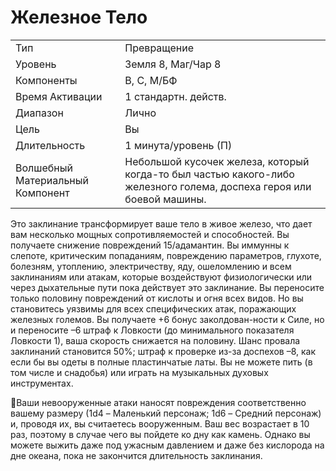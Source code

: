 
# Железное Тело

| | |
|---|---|
|Тип|Превращение|
|Уровень| Земля 8, Маг/Чар 8|
|Компоненты| В, С, М/БФ|
|Время Активации| 1 стандартн. действ.|
|Диапазон| Лично|
|Цель| Вы|
|Длительность| 1 минута/уровень (П)|
|Волшебный Материальный Компонент| Небольшой кусочек железа, который когда-то был частью какого-либо железного голема, доспеха героя или боевой машины.|

Это заклинание трансформирует ваше
тело в живое железо, что дает вам несколько мощных сопротивляемостей и
способностей.
Вы получаете снижение повреждений 15/адамантин. Вы иммунны к
слепоте, критическим попаданиям,
повреждению параметров, глухоте, болезням, утоплению, электричеству, яду,
ошеломлению и всем заклинаниям или
атакам, которые воздействуют физиологически или через дыхательные пути
пока действует это заклинание. Вы
переносите только половину повреждений от кислоты и огня всех видов. Но
вы становитесь уязвимы для всех специфических атак, поражающих железных големов.
Вы получаете +6 бонус заколдован-ности к Силе, но и переносите –6
штраф к Ловкости (до минимального
показателя Ловкости 1), ваша скорость
снижается на половину. Шанс провала
заклинаний становится 50%; штраф к
проверке из-за доспехов –8, как если
бы вы одеты в полные пластинчатые
латы. Вы не можете пить (в том числе
и снадобья) или играть на музыкальных
духовых инструментах.

Ваши невооруженные атаки наносят
повреждения соответственно вашему
размеру (1d4 – Маленький персонаж;
1d6 – Средний персонаж) и, проводя их,
вы считаетесь вооруженным.
Ваш вес возрастает в 10 раз, поэтому
в случае чего вы пойдете ко дну как камень. Однако вы можете выжить даже
под ужасным давлением и даже без кислорода на дне океана, пока не закончится длительность заклинания.

